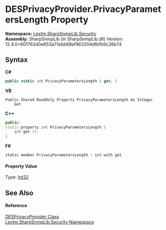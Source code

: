 # DESPrivacyProvider.PrivacyParametersLength Property 
 

**Namespace:**&nbsp;<a href="N_Lextm_SharpSnmpLib_Security">Lextm.SharpSnmpLib.Security</a><br />**Assembly:**&nbsp;SharpSnmpLib (in SharpSnmpLib.dll) Version: 12.4.0+601762d0e653a71ebb69af963204dfbfb6c26b74

## Syntax

**C#**<br />
``` C#
public static int PrivacyParametersLength { get; }
```

**VB**<br />
``` VB
Public Shared ReadOnly Property PrivacyParametersLength As Integer
	Get
```

**C++**<br />
``` C++
public:
static property int PrivacyParametersLength {
	int get ();
}
```

**F#**<br />
``` F#
static member PrivacyParametersLength : int with get

```


#### Property Value
Type: <a href="https://docs.microsoft.com/dotnet/api/system.int32" target="_blank" rel="noopener noreferrer">Int32</a>

## See Also


#### Reference
<a href="T_Lextm_SharpSnmpLib_Security_DESPrivacyProvider">DESPrivacyProvider Class</a><br /><a href="N_Lextm_SharpSnmpLib_Security">Lextm.SharpSnmpLib.Security Namespace</a><br />